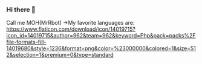 ### Hi there 👋
Call me MOH(MrRbot)
->My favorite languages are:
https://www.flaticon.com/download/icon/14019715?icon_id=14019715&author=962&team=962&keyword=Php&pack=packs%2Ffile-formats-fill-14019680&style=1236&format=png&color=%23000000&colored=1&size=512&selection=1&premium=0&type=standard
<!--
**MrRobotIsHere/MrRobotIsHere** is a ✨ _special_ ✨ repository because its `README.md` (this file) appears on your GitHub profile.

Here are some ideas to get you started:

- 🔭 I’m currently working on ...
- 🌱 I’m currently learning ...
- 👯 I’m looking to collaborate on ...
- 🤔 I’m looking for help with ...
- 💬 Ask me about ...
- 📫 How to reach me: ...
- 😄 Pronouns: ...
- ⚡ Fun fact: In our life we a;ways find the problems(bugs)




